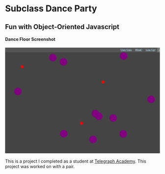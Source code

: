 # Subclass Dance Party

## Fun with Object-Oriented Javascript

#### Dance Floor Screenshot
![Dance Floor](https://github.com/DhiMalo/subclass-dance-party/blob/master/ObjectDanceScreenShot.png?raw=true)

This is a project I completed as a student at [Telegraph Academy](http://telegraphacademy.com). This project was worked on with a pair.
